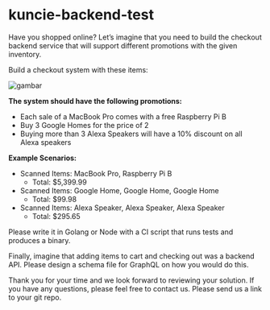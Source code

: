 # kuncie-backend-test

Have you shopped online? Let’s imagine that you need to build the checkout backend service that will support different promotions with the given inventory.

Build a checkout system with these items:

![gambar](https://user-images.githubusercontent.com/1314588/136423748-a7aa28b6-2d10-4f06-b604-f0fe011a2678.png)

**The system should have the following promotions:**
- Each sale of a MacBook Pro comes with a free Raspberry Pi B
- Buy 3 Google Homes for the price of 2
- Buying more than 3 Alexa Speakers will have a 10% discount on all Alexa speakers

**Example Scenarios:**
- Scanned Items: MacBook Pro, Raspberry Pi B
  - Total: $5,399.99
- Scanned Items: Google Home, Google Home, Google Home
  - Total: $99.98
- Scanned Items: Alexa Speaker, Alexa Speaker, Alexa Speaker
  - Total: $295.65

Please write it in Golang or Node with a CI script that runs tests and produces a binary.

Finally, imagine that adding items to cart and checking out was a backend API. Please design a schema file for GraphQL on how you would do this.

Thank you for your time and we look forward to reviewing your solution. If you have any questions, please feel free to contact us. Please send us a link to your git repo.
